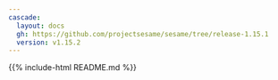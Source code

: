 ```yaml
---
cascade:
  layout: docs
  gh: https://github.com/projectsesame/sesame/tree/release-1.15.1
  version: v1.15.2
---
```


{{% include-html README.md %}}
